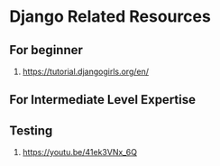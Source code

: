 # Django Related Resources

## For beginner
1. https://tutorial.djangogirls.org/en/

## For Intermediate Level Expertise

##

## Testing
1. https://youtu.be/41ek3VNx_6Q

